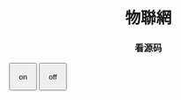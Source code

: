
<html>
<head>
<script src="https://cdn.staticfile.org/jquery/1.10.2/jquery.min.js"></script>
</head>
<body>
  <h1 style="text-align: center;"> 物聯網 </h1>
  <h3 style="text-align: center;"> 看源码 </h3>
	<button type="button" id="button1"  style="height:50; width:50" onclick="on()" >on</button>
	<button type="button" id="button2" style="height:50; width:50"  onclick="off()" >off</button>
<script>
function on(){
     $.get("http://192.168.123.71/on",function(data,status){
        alert("数据: " + data + "\n状态: " + status);
      });
}
function off(){
     $.get("http://192.168.123.71/off",function(data,status){
        alert("数据: " + data + "\n状态: " + status);
      });
}
</script>
</body>
</html>